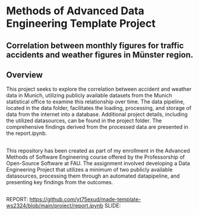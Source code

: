 # Methods of Advanced Data Engineering Template Project

## Correlation between monthly figures for traffic accidents and weather figures in Münster region.

## Overview

This project seeks to explore the correlation between accident and weather data in Munich, utilizing publicly available datasets from the Munich statistical office to examine this relationship over time. The data pipeline, located in the data folder, facilitates the loading, processing, and storage of data from the internet into a database. Additional project details, including the utilized datasources, can be found in the project folder. The comprehensive findings derived from the processed data are presented in the report.ipynb.

## 

This repository has been created as part of my enrollment in the Advanced Methods of Software Engineering course offered by the Professorship of Open-Source Software at FAU. The assignment involved developing a Data Engineering Project that utilizes a minimum of two publicly available datasources, processing them through an automated datapipeline, and presenting key findings from the outcomes.

##
REPORT: https://github.com/yt75exud/made-template-ws2324/blob/main/project/report.ipynb
SLIDE: 

